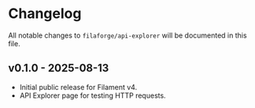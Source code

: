 # Changelog

All notable changes to `filaforge/api-explorer` will be documented in this file.

## v0.1.0 - 2025-08-13
- Initial public release for Filament v4.
- API Explorer page for testing HTTP requests.
